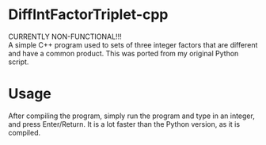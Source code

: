 # DiffIntFactorTriplet-cpp
CURRENTLY NON-FUNCTIONAL!!!  
A simple C++ program used to sets of three integer factors that are different and have a common product. This was ported from my original Python script.  

# Usage
After compiling the program, simply run the program and type in an integer, and press Enter/Return. It is a lot faster than the Python version, as it is compiled.
